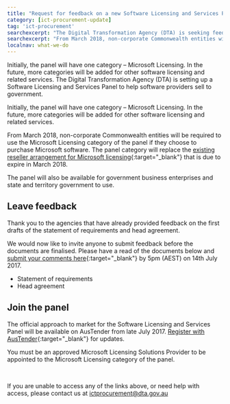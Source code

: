 ```yaml
---
title: "Request for feedback on a new Software Licensing and Services Panel"
category: [ict-procurement-update]
tag: 'ict-procurement'
searchexcerpt: "The Digital Transformation Agency (DTA) is seeking feedback on the documentation for a new Software Licensing and Services Panel. This will improve existing arrangements for software licensing in government and provide an opportunity for more providers to sell to government."
searchexcerpt: "From March 2018, non-corporate Commonwealth entities will be required to use the Microsoft Licensing category of the panel if they choose to purchase Microsoft software. The panel category will replace the existing reseller arrangement for Microsoft licensing that is due to expire in March 2018."
localnav: what-we-do
---
```


Initially, the panel will have one category – Microsoft Licensing. In the future, more categories will be added for other software licensing and related services. 
The Digital Transformation Agency (DTA) is setting up a Software Licensing and Services Panel to help software providers sell to government.

Initially, the panel will have one category – Microsoft Licensing. In the future, more categories will be added for other software licensing and related services.

From March 2018, non-corporate Commonwealth entities will be required to use the Microsoft Licensing category of the panel if they choose to purchase Microsoft software. The panel category will replace the
[existing reseller arrangement for Microsoft licensing](https://www.tenders.gov.au/?event=public.son.view&SONUUID=0F279B6E-D833-4077-62FD9AACE4EF582E){:target="_blank"} that is due to expire in March 2018.

The panel will also be available for government business enterprises and state and territory government to use.

## Leave feedback

Thank you to the agencies that have already provided feedback on the first drafts of the statement of requirements and head agreement. 

We would now like to invite anyone to submit feedback before the documents are finalised. Please have a read of the documents below and
[submit your comments here](https://www.surveymonkey.com/r/26R6RSN){:target="_blank"} by 5pm (AEST) on 14th July 2017.
- Statement of requirements
- Head agreement

## Join the panel

The official approach to market for the Software Licensing and Services Panel will be available on AusTender from late July 2017. [Register with AusTender](https://www.tenders.gov.au/){:target="_blank"} for updates.

You must be an approved Microsoft Licensing Solutions Provider to be appointed to the Microsoft Licensing category of the panel.


&nbsp; 


If you are unable to access any of the links above, or need help with access, please contact us at [ictprocurement@dta.gov.au](mailto:ictprocurememnt@dta.gov.au)
